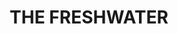 ---
lastmod: '2025-04-06T06:05:20+00:00'
latitude: -29.407475
layout: suburb
longitude: 153.350886
postcode: '2466'
state: NSW
title: THE FRESHWATER
url: /nsw/the-freshwater/
---